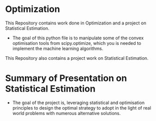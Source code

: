 # Optimization

This Repository contains work done in Optimization and a project on Statistical Estimation.

* The goal of this python file is to manipulate some of the convex optimisation tools from scipy.optimize, which you is needed to implement the machine learning algorithms. 


This Repository also contains a project work on Statistical Estimation.

# Summary of Presentation on  Statistical Estimation

* The goal of the project is, leveraging statistical and optimisation principles to design the
optimal strategy to adopt in the light of real world problems with numerous alternative solutions.
